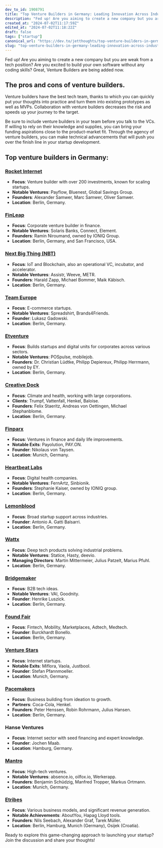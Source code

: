 ```yaml
---
dev_to_id: 1908791
title: "Top Venture Builders in Germany: Leading Innovation Across Industries"
description: "Fed up! Are you aiming to create a new company but you are weak from a tech position? Are you excited..."
created_at: "2024-07-02T11:17:59Z"
edited_at: "2024-07-02T11:18:22Z"
draft: false
tags: ["startup"]
canonical_url: "https://dev.to/jetthoughts/top-venture-builders-in-germany-leading-innovation-across-industries-2lbm"
slug: "top-venture-builders-in-germany-leading-innovation-across-industries-startup"
---
```

Fed up! Are you aiming to create a new company but you are weak from a tech position? Are you excited to build your own software without any coding skills? Great, Venture Builders are being added now.

The pros and cons of venture builders.
--------------------------------------

Venture builders have the best tech team, thanks to which you can quickly put your thoughts into practice and turn them into existing prototypes as well as MVPs. Collaboration with venture builders decreases the risk and speeds up your journey to the target.

Be sure to include venture builders in your team before you talk to the VCs. If willing to rely on their knowledge and supplies, you can bring your funding aspirations close to the product-market fit. Through the agency of venture builders, you can make technical advancements that will push you over the finish line in your startup development.

Top venture builders in Germany:
--------------------------------

### [Rocket Internet](https://www.rocket-internet.com/)

-   **Focus**: Venture builder with over 200 investments, known for scaling startups.
-   **Notable Ventures**: Payflow, Bluenest, Global Savings Group.
-   **Founders**: Alexander Samwer, Marc Samwer, Oliver Samwer.
-   **Location**: Berlin, Germany.

### [FinLeap](https://finleap.com/)

-   **Focus**: Corporate venture builder in finance.
-   **Notable Ventures**: Solaris Banks, Connect, Element.
-   **Founders**: Ramin Niroumand, owned by IONIQ Group.
-   **Location**: Berlin, Germany, and San Francisco, USA.

### [Next Big Thing (NBT)](https://nextbigthing.ag/)

-   **Focus**: IoT and Blockchain, also an operational VC, incubator, and accelerator.
-   **Notable Ventures**: Assistr, Weeve, METR.
-   **Founders**: Harald Zapp, Michael Bommer, Maik Käbisch.
-   **Location**: Berlin, Germany.

### [Team Europe](https://teamglobal.net/)

-   **Focus**: E-commerce startups.
-   **Notable Ventures**: Spreadshirt, Brands4Friends.
-   **Founder**: Lukasz Gadowski.
-   **Location**: Berlin, Germany.

### [Etventure](https://www.etventure.de/)

-   **Focus**: Builds startups and digital units for corporates across various sectors.
-   **Notable Ventures**: POSpulse, mobilejob.
-   **Founders**: Dr. Christian Lüdtke, Philipp Depiereux, Philipp Herrmann, owned by EY.
-   **Location**: Berlin, Germany.

### [Creative Dock](https://www.creativedock.com//)

-   **Focus**: Climate and health, working with large corporations.
-   **Clients**: Trumpf, Vattenfall, Henkel, Baloise.
-   **Founders**: Felix Staeritz, Andreas von Oettingen, Michael Stephanblome.
-   **Location**: Berlin, Germany.

### [Finparx](https://finparx.com/)

-   **Focus**: Ventures in finance and daily life improvements.
-   **Notable Exits**: Payolution, PAY.ON.
-   **Founder**: Nikolaus von Taysen.
-   **Location**: Munich, Germany.

### [Heartbeat Labs](https://www.heartbeatlabs.com/)

-   **Focus**: Digital health companies.
-   **Notable Ventures**: FernArtz, Sinbionik.
-   **Founders**: Stephanie Kaiser, owned by IONIQ group.
-   **Location**: Berlin, Germany.

### [Lemonblood](http://www.lemonblood.com/)

-   **Focus**: Broad startup support across industries.
-   **Founder**: Antonio A. Gatti Balsarri.
-   **Location**: Berlin, Germany.

### [Wattx](https://www.wattx.io/)

-   **Focus**: Deep tech products solving industrial problems.
-   **Notable Ventures**: Statice, Hasty, deevio.
-   **Managing Directors**: Martin Mittermeier, Julius Patzelt, Marius Pfuhl.
-   **Location**: Berlin, Germany.

### [Bridgemaker](https://en.bridgemaker.com/)

-   **Focus**: B2B tech ideas.
-   **Notable Ventures**: VAI, Goodnity.
-   **Founder**: Henrike Luszick.
-   **Location**: Berlin, Germany.

### [Found Fair](https://foundfair.de/)

-   **Focus**: Fintech, Mobility, Marketplaces, Adtech, Medtech.
-   **Founder**: Burckhardt Bonello.
-   **Location**: Berlin, Germany.

### [Venture Stars](https://www.venture-stars.com/)

-   **Focus**: Internet startups.
-   **Notable Exits**: Miflora, Vaola, Justbool.
-   **Founder**: Stefan Pfannmoeller.
-   **Location**: Munich, Germany.

### [Pacemakers](https://www.pacemakers.io/)

-   **Focus**: Business building from ideation to growth.
-   **Partners**: Coca-Cola, Henkel.
-   **Founders**: Peter Henssen, Robin Rohrmann, Julius Hansen.
-   **Location**: Berlin, Germany.

### Hanse Ventures

-   **Focus**: Internet sector with seed financing and expert knowledge.
-   **Founder**: Jochen Maab.
-   **Location**: Hamburg, Germany.

### [Mantro](https://www.mantro.net/)

-   **Focus**: High-tech ventures.
-   **Notable Ventures**: absence.io, oilfox.io, Werkerapp.
-   **Founders**: Benjamin Schüdzig, Manfred Tropper, Markus Ortmann.
-   **Location**: Munich, Germany.

### [Etribes](https://etribes.de/)

-   **Focus**: Various business models, and  significant revenue generation.
-   **Notable Achievements**: AboutYou, Hapag Lloyd tools.
-   **Founders**: Nils Seebach, Alexander Graf, Tarek Müller.
-   **Location**: Berlin, Hamburg, Munich (Germany), Osijek (Croatia).

Ready to explore this game-changing approach to launching your startup? Join the discussion and share your thoughts!